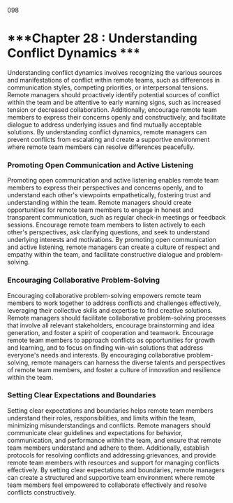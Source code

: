 098

# ***Chapter 28 : Understanding Conflict Dynamics ***


Understanding conflict dynamics involves recognizing the various sources and manifestations of conflict within remote teams, such as differences in communication styles, competing priorities, or interpersonal tensions. Remote managers should proactively identify potential sources of conflict within the team and be attentive to early warning signs, such as increased tension or decreased collaboration. Additionally, encourage remote team members to express their concerns openly and constructively, and facilitate dialogue to address underlying issues and find mutually acceptable solutions. By understanding conflict dynamics, remote managers can prevent conflicts from escalating and create a supportive environment where remote team members can resolve differences peacefully.

### **Promoting Open Communication and Active Listening**

Promoting open communication and active listening enables remote team members to express their perspectives and concerns openly, and to understand each other's viewpoints empathetically, fostering trust and understanding within the team. Remote managers should create opportunities for remote team members to engage in honest and transparent communication, such as regular check-in meetings or feedback sessions. Encourage remote team members to listen actively to each other's perspectives, ask clarifying questions, and seek to understand underlying interests and motivations. By promoting open communication and active listening, remote managers can create a culture of respect and empathy within the team, and facilitate constructive dialogue and problem-solving.


### **Encouraging Collaborative Problem-Solving**

Encouraging collaborative problem-solving empowers remote team members to work together to address conflicts and challenges effectively, leveraging their collective skills and expertise to find creative solutions. Remote managers should facilitate collaborative problem-solving processes that involve all relevant stakeholders, encourage brainstorming and idea generation, and foster a spirit of cooperation and teamwork. Encourage remote team members to approach conflicts as opportunities for growth and learning, and to focus on finding win-win solutions that address everyone's needs and interests. By encouraging collaborative problem-solving, remote managers can harness the diverse talents and perspectives of remote team members, and foster a culture of innovation and resilience within the team.

### **Setting Clear Expectations and Boundaries**

Setting clear expectations and boundaries helps remote team members understand their roles, responsibilities, and limits within the team, minimizing misunderstandings and conflicts. Remote managers should communicate clear guidelines and expectations for behavior, communication, and performance within the team, and ensure that remote team members understand and adhere to them. Additionally, establish protocols for resolving conflicts and addressing grievances, and provide remote team members with resources and support for managing conflicts effectively. By setting clear expectations and boundaries, remote managers can create a structured and supportive team environment where remote team members feel empowered to collaborate effectively and resolve conflicts constructively.

